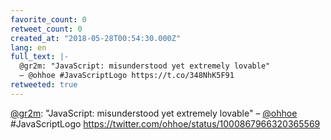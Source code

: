 ```yaml
---
favorite_count: 0
retweet_count: 0
created_at: "2018-05-28T00:54:30.000Z"
lang: en
full_text: |-
  @gr2m: "JavaScript: misunderstood yet extremely lovable"
  – @ohhoe #JavaScriptLogo https://t.co/348NhK5F91
retweeted: true
---
```


[@gr2m](https://twitter.com/gr2m): "JavaScript: misunderstood yet extremely
lovable" – [@ohhoe](https://twitter.com/ohhoe) #JavaScriptLogo
<https://twitter.com/ohhoe/status/1000867966320365569>
